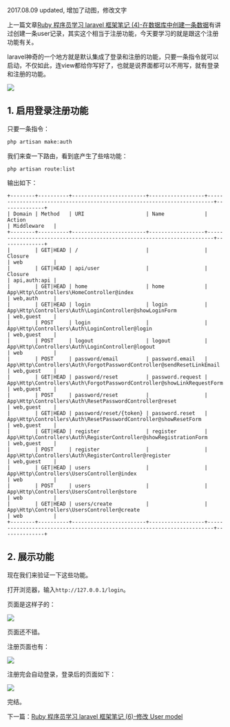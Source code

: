 2017.08.09 updated, 增加了动图，修改文字

上一篇文章[Ruby 程序员学习 laravel 框架笔记 (4)-在数据库中创建一条数据](https://www.rails365.net/articles/ruby-cheng-xu-yuan-xue-xi-laravel-kuang-jia-bi-ji-4-zai-shu-ju-ku-zhong-chuang-jian-yi-tiao-shu-ju)有讲过创建一条user记录，其实这个相当于注册功能，今天要学习的就是跟这个注册功能有关。

laravel神奇的一个地方就是默认集成了登录和注册的功能，只要一条指令就可以启动，不仅如此，连view都给你写好了，也就是说界面都可以不用写，就有登录和注册的功能。

![](https://rails365.oss-cn-shenzhen.aliyuncs.com/uploads/photo/image/292/2017/0e50e2f67dfc603d4052ad476b402988.gif)

## 1. 启用登录注册功能

只要一条指令：

``` bash
php artisan make:auth
```

我们来查一下路由，看到底产生了些啥功能：

```
php artisan route:list
```

输出如下：

```
+--------+----------+------------------------+------------------+------------------------------------------------------------------------+--------------+
| Domain | Method   | URI                    | Name             | Action                                                                 | Middleware   |
+--------+----------+------------------------+------------------+------------------------------------------------------------------------+--------------+
|        | GET|HEAD | /                      |                  | Closure                                                                | web          |
|        | GET|HEAD | api/user               |                  | Closure                                                                | api,auth:api |
|        | GET|HEAD | home                   | home             | App\Http\Controllers\HomeController@index                              | web,auth     |
|        | GET|HEAD | login                  | login            | App\Http\Controllers\Auth\LoginController@showLoginForm                | web,guest    |
|        | POST     | login                  |                  | App\Http\Controllers\Auth\LoginController@login                        | web,guest    |
|        | POST     | logout                 | logout           | App\Http\Controllers\Auth\LoginController@logout                       | web          |
|        | POST     | password/email         | password.email   | App\Http\Controllers\Auth\ForgotPasswordController@sendResetLinkEmail  | web,guest    |
|        | GET|HEAD | password/reset         | password.request | App\Http\Controllers\Auth\ForgotPasswordController@showLinkRequestForm | web,guest    |
|        | POST     | password/reset         |                  | App\Http\Controllers\Auth\ResetPasswordController@reset                | web,guest    |
|        | GET|HEAD | password/reset/{token} | password.reset   | App\Http\Controllers\Auth\ResetPasswordController@showResetForm        | web,guest    |
|        | GET|HEAD | register               | register         | App\Http\Controllers\Auth\RegisterController@showRegistrationForm      | web,guest    |
|        | POST     | register               |                  | App\Http\Controllers\Auth\RegisterController@register                  | web,guest    |
|        | GET|HEAD | users                  |                  | App\Http\Controllers\UsersController@index                             | web          |
|        | POST     | users                  |                  | App\Http\Controllers\UsersController@store                             | web          |
|        | GET|HEAD | users/create           |                  | App\Http\Controllers\UsersController@create                            | web          |
+--------+----------+------------------------+------------------+------------------------------------------------------------------------+--------------+
```

## 2. 展示功能

现在我们来验证一下这些功能。

打开浏览器，输入`http://127.0.0.1/login`。

页面是这样子的：

![](https://rails365.oss-cn-shenzhen.aliyuncs.com/uploads/photo/image/276/2017/a7d63d18c291ae42a5ef293c182c822b.png)

页面还不错。

注册页面也有：

![](https://rails365.oss-cn-shenzhen.aliyuncs.com/uploads/photo/image/277/2017/bf36452be1bd59054b8388de1cf8df8a.png)

注册完会自动登录，登录后的页面如下：

![](https://rails365.oss-cn-shenzhen.aliyuncs.com/uploads/photo/image/278/2017/61dbfbead97151a9d9ca5811f242190c.png)

完结。

下一篇：[Ruby 程序员学习 laravel 框架笔记 (6)-修改 User model](https://www.rails365.net/articles/ruby-cheng-xu-yuan-xue-xi-laravel-kuang-jia-bi-ji-6-xiu-gai-user-model)
